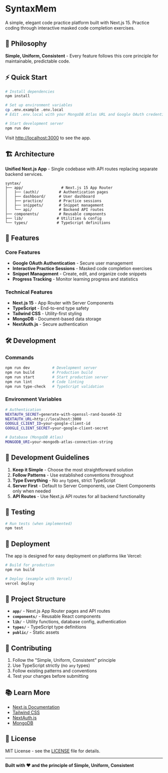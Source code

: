 # SyntaxMem

A simple, elegant code practice platform built with Next.js 15. Practice coding through interactive masked code completion exercises.

## 🎯 Philosophy

**Simple, Uniform, Consistent** - Every feature follows this core principle for maintainable, predictable code.

## ⚡ Quick Start

```bash
# Install dependencies
npm install

# Set up environment variables
cp .env.example .env.local
# Edit .env.local with your MongoDB Atlas URL and Google OAuth credentials

# Start development server
npm run dev
```

Visit [http://localhost:3000](http://localhost:3000) to see the app.

## 🏗️ Architecture

**Unified Next.js App** - Single codebase with API routes replacing separate backend services.

```
syntax/
├── app/                 # Next.js 15 App Router
│   ├── (auth)/         # Authentication pages
│   ├── dashboard/      # User dashboard
│   ├── practice/       # Practice sessions
│   ├── snippets/       # Snippet management
│   └── api/            # Backend API routes
├── components/         # Reusable components
├── lib/               # Utilities & config
└── types/             # TypeScript definitions
```

## 🚀 Features

### Core Features
- **Google OAuth Authentication** - Secure user management
- **Interactive Practice Sessions** - Masked code completion exercises
- **Snippet Management** - Create, edit, and organize code snippets
- **Progress Tracking** - Monitor learning progress and statistics

### Technical Features
- **Next.js 15** - App Router with Server Components
- **TypeScript** - End-to-end type safety
- **Tailwind CSS** - Utility-first styling
- **MongoDB** - Document-based data storage
- **NextAuth.js** - Secure authentication

## 🛠️ Development

### Commands

```bash
npm run dev          # Development server
npm run build        # Production build
npm run start        # Start production server
npm run lint         # Code linting
npm run type-check   # TypeScript validation
```

### Environment Variables

```bash
# Authentication
NEXTAUTH_SECRET=generate-with-openssl-rand-base64-32
NEXTAUTH_URL=http://localhost:3000
GOOGLE_CLIENT_ID=your-google-client-id
GOOGLE_CLIENT_SECRET=your-google-client-secret

# Database (MongoDB Atlas)
MONGODB_URI=your-mongodb-atlas-connection-string
```

## 📝 Development Guidelines

1. **Keep it Simple** - Choose the most straightforward solution
2. **Follow Patterns** - Use established conventions throughout
3. **Type Everything** - No `any` types, strict TypeScript
4. **Server First** - Default to Server Components, use Client Components only when needed
5. **API Routes** - Use Next.js API routes for all backend functionality

## 🧪 Testing

```bash
# Run tests (when implemented)
npm test
```

## 🚀 Deployment

The app is designed for easy deployment on platforms like Vercel:

```bash
# Build for production
npm run build

# Deploy (example with Vercel)
vercel deploy
```

## 📖 Project Structure

- **`app/`** - Next.js App Router pages and API routes
- **`components/`** - Reusable React components
- **`lib/`** - Utility functions, database config, authentication
- **`types/`** - TypeScript type definitions
- **`public/`** - Static assets

## 🤝 Contributing

1. Follow the "Simple, Uniform, Consistent" principle
2. Use TypeScript strictly (no `any` types)
3. Follow existing patterns and conventions
4. Test your changes before submitting

## 📚 Learn More

- [Next.js Documentation](https://nextjs.org/docs)
- [Tailwind CSS](https://tailwindcss.com)
- [NextAuth.js](https://next-auth.js.org)
- [MongoDB](https://www.mongodb.com)

## 📄 License

MIT License - see the [LICENSE](LICENSE) file for details.

---

**Built with ❤️ and the principle of Simple, Uniform, Consistent**
